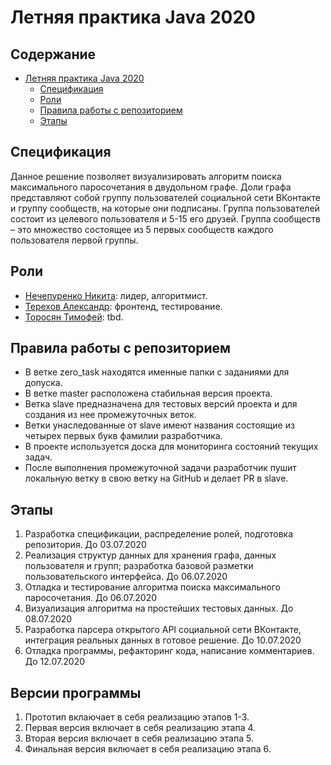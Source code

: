 
# Летняя практика Java 2020  
## Содержание  
- [Летняя практика Java 2020](#летняя-практика-java-2020)  
  - [Спецификация](#спецификация)  
  - [Роли](#роли)   
  - [Правила работы с репозиторием](#правила-работы-с-репозиторием)  
  - [Этапы](#этапы)  
## Спецификация  
Данное решение позволяет визуализировать алгоритм поиска максимального паросочетания в двудольном графе. Доли графа представляют собой группу пользователей социальной сети ВКонтакте и группу сообществ, на которые они подписаны. Группа пользователей состоит из целевого пользователя и 5-15 его друзей. Группа сообществ &ndash; это множество состоящее из 5 первых сообществ каждого пользователя первой группы.  
  
## Роли  
* [Нечепуренко Никита](https://github.com/nechepurenkoN): лидер, алгоритмист.  
* [Терехов Александр](https://github.com/snchz29): фронтенд, тестирование.  
* [Торосян Тимофей](https://github.com/sandman595): tbd.  
  
## Правила работы с репозиторием  
+ В ветке zero_task находятся именные папки с заданиями для допуска.
+ В ветке master расположена стабильная версия проекта.
+ Ветка slave предназначена для тестовых версий проекта и для создания из нее промежуточных веток.
+ Ветки унаследованные от slave имеют названия состоящие из четырех первых букв фамилии разработчика.
+ В проекте используется доска для мониторинга состояний текущих задач.
+ После выполнения промежуточной задачи разработчик пушит локальную ветку в свою ветку на GitHub и делает PR в slave.

## Этапы  
1. Разработка спецификации, распределение ролей, подготовка репозитория. До 03.07.2020
2. Реализация структур данных для хранения графа, данных пользователя и групп; разработка базовой разметки пользовательского интерфейса. До 06.07.2020
3. Отладка и тестирование алгоритма поиска максимального паросочетания. До 06.07.2020
4. Визуализация алгоритма на простейших тестовых данных. До 08.07.2020
5. Разработка парсера открытого API социальной сети ВКонтакте, интеграция реальных данных в готовое решение. До 10.07.2020
6. Отладка программы, рефакторинг кода, написание комментариев. До 12.07.2020

## Версии программы
1. Прототип вклаючает в себя реализацию этапов 1-3.
2. Первая версия включает в себя реализацию этапа 4.
3. Вторая версия включает в себя реализацию этапа 5.
4. Финальная версия включает в себя реализацию этапа 6.
